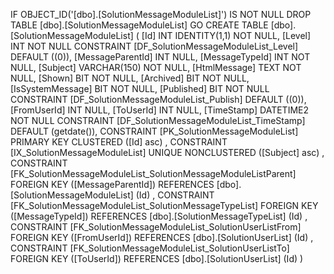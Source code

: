 ﻿
 IF OBJECT_ID('[dbo].[SolutionMessageModuleList]') IS NOT NULL 
 DROP TABLE [dbo].[SolutionMessageModuleList] 
 GO
 CREATE TABLE [dbo].[SolutionMessageModuleList] ( 
 [Id]               INT              IDENTITY(1,1)          NOT NULL,
 [Level]            INT                                     NOT NULL  CONSTRAINT [DF_SolutionMessageModuleList_Level] DEFAULT ((0)),
 [MessageParentId]  INT                                         NULL,
 [MessageTypeId]    INT                                     NOT NULL,
 [Subject]          VARCHAR(150)                            NOT NULL,
 [HtmlMessage]      TEXT                                    NOT NULL,
 [Shown]            BIT                                     NOT NULL,
 [Archived]         BIT                                     NOT NULL,
 [IsSystemMessage]  BIT                                     NOT NULL,
 [Published]        BIT                                     NOT NULL  CONSTRAINT [DF_SolutionMessageModuleList_Publish] DEFAULT ((0)),
 [FromUserId]       INT                                         NULL,
 [ToUserId]         INT                                         NULL,
 [TimeStamp]        DATETIME2                               NOT NULL  CONSTRAINT [DF_SolutionMessageModuleList_TimeStamp] DEFAULT (getdate()),
 CONSTRAINT   [PK_SolutionMessageModuleList]  PRIMARY KEY CLUSTERED    ([Id] asc) ,
 CONSTRAINT   [IX_SolutionMessageModuleList]  UNIQUE      NONCLUSTERED ([Subject] asc) ,
 CONSTRAINT [FK_SolutionMessageModuleList_SolutionMessageModuleListParent] FOREIGN KEY ([MessageParentId]) REFERENCES [dbo].[SolutionMessageModuleList] (Id) ,
 CONSTRAINT [FK_SolutionMessageModuleList_SolutionMessageTypeList] FOREIGN KEY ([MessageTypeId]) REFERENCES [dbo].[SolutionMessageTypeList] (Id) ,
 CONSTRAINT [FK_SolutionMessageModuleList_SolutionUserListFrom] FOREIGN KEY ([FromUserId]) REFERENCES [dbo].[SolutionUserList] (Id) ,
 CONSTRAINT [FK_SolutionMessageModuleList_SolutionUserListTo] FOREIGN KEY ([ToUserId]) REFERENCES [dbo].[SolutionUserList] (Id) )
 
 